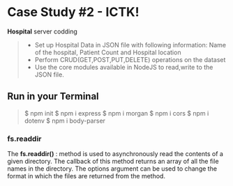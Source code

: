 # Case Study #2 - ICTK!

**Hospital** server codding
>-   Set up Hospital Data in JSON file with following information: Name of the hospital, Patient Count and Hospital location
>-   Perform CRUD(GET,POST,PUT,DELETE) operations on the dataset
>-   Use the core modules available in NodeJS to read,write to the JSON file.

## Run in your Terminal

> $ npm init
> $ npm i express
> $ npm i morgan
> $ npm i cors
> $ npm i dotenv
> $ npm i body-parser

### fs.readdir

The **fs.readdir()** : method is used to asynchronously read the contents of a given directory. The callback of this method returns an array of all the file names in the directory. The options argument can be used to change the format in which the files are returned from the method.

